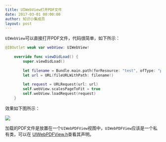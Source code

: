```yaml
---
title: UIWebView打开PDF文件
date: 2017-03-01 00:00:00
author: 知识小集成员
layout: post
---
```



`UIWebView`可以直接打开PDF文件，代码很简单，如下所示：

```swift
@IBOutlet weak var webView: UIWebView!
    
    override func viewDidLoad() {
        super.viewDidLoad()
        
        let filename = Bundle.main.path(forResource: "test", ofType: "pdf")
        let url = URL(fileURLWithPath: filename!)
        
        let request = URLRequest(url: url)
        self.webView.scalesPageToFit = true
        self.webView.loadRequest(request)
    }
```

效果如下图所示：

![](https://github.com/southpeak/iOS-tech-set/blob/master/images/2017/03/4-1.png?raw=true)

加载的PDF文件是放置在一个`UIWebPDFView`视图中，`UIWebPDFView`应该是一个私有类，可以在 [UIWebPDFView.h](https://github.com/nst/iOS-Runtime-Headers/blob/master/Frameworks/UIKit.framework/UIWebPDFView.h)查看其声明。
